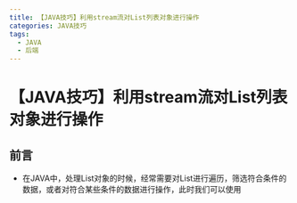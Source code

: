 ```yaml
---
title: 【JAVA技巧】利用stream流对List列表对象进行操作
categories: JAVA技巧
tags:
  - JAVA
  - 后端
---
```


# 【JAVA技巧】利用stream流对List列表对象进行操作

## 前言

+ 在JAVA中，处理List对象的时候，经常需要对List进行遍历，筛选符合条件的数据，或者对符合某些条件的数据进行操作，此时我们可以使用
